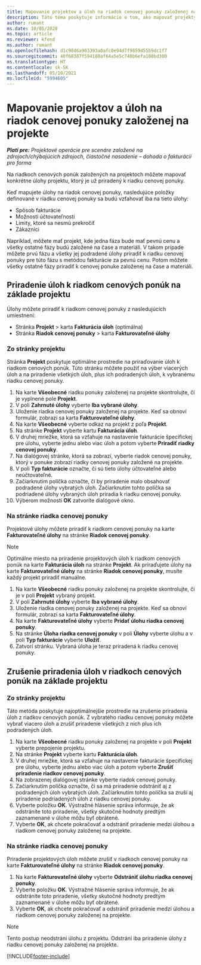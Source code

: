 ```yaml
---
title: Mapovanie projektov a úloh na riadok cenovej ponuky založenej na projekte
description: Táto téma poskytuje informácie o tom, ako mapovať projekty a úlohy na riadok úlohy založenej na projekte.
author: rumant
ms.date: 10/05/2020
ms.topic: article
ms.reviewer: kfend
ms.author: rumant
ms.openlocfilehash: d1c98d6a903393a0afc0e94d7f9859d55b9dc1f7
ms.sourcegitcommit: 40f68387f594180af64a5e5c748b6efa188bd300
ms.translationtype: HT
ms.contentlocale: sk-SK
ms.lasthandoff: 05/10/2021
ms.locfileid: "5994605"
---
```

# <a name="map-projects-and-tasks-to-a-project-based-quote-line"></a>Mapovanie projektov a úloh na riadok cenovej ponuky založenej na projekte

_**Platí pre:** Projektové operácie pre scenáre založené na zdrojoch/chýbajúcich zdrojoch, čiastočné nasadenie – dohoda o fakturácii pro forma_

Na riadkoch cenových ponúk založených na projektoch môžete mapovať konkrétne úlohy projektu, ktorý je už priradený k riadku cenovej ponuky.

Keď mapujete úlohy na riadok cenovej ponuky, nasledujúce položky definované v riadku cenovej ponuky sa budú vzťahovať iba na tieto úlohy:

- Spôsob fakturácie
- Možností účtovateľnosti
- Limity, ktoré sa nesmú prekročiť
- Zákazníci

Napríklad, môžete mať projekt, kde jedna fáza bude mať pevnú cenu a všetky ostatné fázy budú založené na čase a materiáli. V takom prípade môžete prvú fázu a všetky jej podradené úlohy priradiť k riadku cenovej ponuky pre túto fázu s metódou fakturácie za pevnú cenu. Potom môžete všetky ostatné fázy priradiť k cenovej ponuke založenej na čase a materiáli.

## <a name="associate-tasks-to-project-based-quote-lines"></a>Priradenie úloh k riadkom cenových ponúk na základe projektu

Úlohy môžete priradiť k riadkom cenovej ponuky z nasledujúcich umiestnení:

- Stránka **Projekt** > karta **Fakturácia úloh** (optimálna)
- Stránka **Riadok cenovej ponuky** > karta **Fakturovateľné úlohy** 

### <a name="from-the-project-page"></a>Zo stránky projektu

Stránka **Projekt** poskytuje optimálne prostredie na priraďovanie úloh k riadkom cenových ponúk. Túto stránku môžete použiť na výber viacerých úloh a na priradenie všetkých úloh, plus ich podradených úloh, k vybranému riadku cenovej ponuky.

1. Na karte **Všeobecné** riadku ponuky založenej na projekte skontrolujte, či je vyplnené pole **Projekt**.
2. V poli **Zahrnuté úlohy** vyberte **Iba vybrané úlohy**.
3. Uloženie riadka cenovej ponuky založenej na projekte. Keď sa obnoví formulár, zobrazí sa karta **Fakturovateľné úlohy**.
4. Na karte **Všeobecné** vyberte odkaz na projekt z poľa **Projekt**.
5. Na stránke **Projekt** vyberte kartu **Fakturácia úloh**.
6. V druhej mriežke, ktorá sa vzťahuje na nastavenie fakturácie špecifickej pre úlohu, vyberte jednu alebo viac úloh a potom vyberte **Priradiť riadky cenovej ponuky**.
7. Na dialógovej stránke, ktorá sa zobrazí, vyberte riadok cenovej ponuky, ktorý v ponuke zobrazí riadky cenovej ponuky založené na projekte.
8. V poli **Typ fakturácie** označte, či sú tieto úlohy účtovateľné alebo neúčtovateľné.
9. Začiarknutím políčka označte, či by priradenie malo obsahovať podradené úlohy vybratých úloh. Začiarknutím tohto políčka sa podriadené úlohy vybraných úloh priradia k riadku cenovej ponuky.
10. Výberom možnosti **OK** zatvoríte dialógové okno.

### <a name="from-the-quote-line-page"></a>Na stránke riadka cenovej ponuky

Projektové úlohy môžete priradiť k riadkom cenovej ponuky na karte **Fakturovateľné úlohy** na stránke **Riadok cenovej ponuky**.

>[!NOTE]
>Optimálne miesto na priradenie projektových úloh k riadkom cenových ponúk na karte **Fakturácia úloh** na stránke **Projekt**. Ak priraďujete úlohy na karte **Fakturovateľné úlohy** na stránke **Riadok cenovej ponuky**, musíte každý projekt priradiť manuálne.

1. Na karte **Všeobecné** riadku ponuky založenej na projekte skontrolujte, či je v poli **Projekt** vybraný projekt.
2. V poli **Zahrnuté úlohy** vyberte **Iba vybrané úlohy**.
3. Uloženie riadka cenovej ponuky založenej na projekte. Keď sa obnoví formulár, zobrazí sa karta **Fakturovateľné úlohy**.
4. Na karte **Fakturovateľné úlohy** vyberte **Pridať úlohu riadka cenovej ponuky**.
5. Na stránke **Úloha riadka cenovej ponuky** v poli **Úlohy** vyberte úlohu a v poli **Typ fakturácie** vyberte **Uložiť**. 
6. Zatvorí stránku. Vybraná úloha je teraz priradená k riadku cenovej ponuky.

## <a name="disassociate-tasks-from-projectbased-quote-lines"></a>Zrušenie priradenia úloh v riadkoch cenových ponúk na základe projektu

### <a name="from-the-project-page"></a>Zo stránky projektu

Táto metóda poskytuje najoptimálnejšie prostredie na zrušenie priradenia úloh z riadkov cenových ponúk. Z vybratého riadku cenovej ponuky môžete vybrať viacero úloh a zrušiť priradenie všetkých z nich plus ich podradených úloh.

1. Na karte **Všeobecné** riadku ponuky založenej na projekte v poli **Projekt** vyberte prepojenie projektu.
2. Na stránke **Projekt** vyberte kartu **Fakturácia úloh**.
3. V druhej mriežke, ktorá sa vzťahuje na nastavenie fakturácie špecifickej pre úlohu, vyberte jednu alebo viac úloh a potom vyberte **Zrušiť priradenie riadkov cenovej ponuky**.
4. Na zobrazenej dialógovej stránke vyberte riadok cenovej ponuky.
5. Začiarknutím políčka označte, či sa má priradenie odstrániť aj z podradených úloh vybratých úloh. Začiarknutím tohto políčka sa zruší aj priradenie podriadených úloh z riadku cenovej ponuky.
6. Vyberte položku **OK**. Výstražné hlásenie správa informuje, že ak odstránite toto priradenie, všetky skutočné hodnoty predtým zaznamenané v úlohe môžu byť obrátené. 
7. Vyberte **OK**, ak chcete pokračovať a odstrániť priradenie medzi úlohou a riadkom cenovej ponuky založenej na projekte.

### <a name="from-the-quote-line-page"></a>Na stránke riadka cenovej ponuky

Priradenie projektových úloh môžete zrušiť v riadkoch cenovej ponuky na karte **Fakturovateľné úlohy** na stránke **Riadok cenovej ponuky**.

1. Na karte **Fakturovateľné úlohy** vyberte **Odstrániť úlohu riadka cenovej ponuky**.
2. Vyberte položku **OK**. Výstražné hlásenie správa informuje, že ak odstránite toto priradenie, všetky skutočné hodnoty predtým zaznamenané v úlohe môžu byť obrátené. 
3. Vyberte **OK**, ak chcete pokračovať a odstrániť priradenie medzi úlohou a riadkom cenovej ponuky založenej na projekte.

>[!NOTE]
> Tento postup neodstráni úlohu z projektu. Odstráni iba priradenie úlohy z riadku cenovej ponuky založenej na projekte.


[!INCLUDE[footer-include](../../includes/footer-banner.md)]